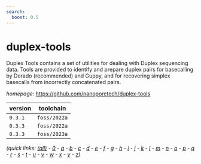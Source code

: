 ```yaml
---
search:
  boost: 0.5
---
```

# duplex-tools

Duplex Tools contains a set of utilities for dealing with Duplex sequencing data. Tools are provided  to identify and prepare duplex pairs for basecalling by Dorado (recommended) and Guppy, and for  recovering simplex basecalls from incorrectly concatenated pairs.

*homepage*: <https://github.com/nanoporetech/duplex-tools>

version | toolchain
--------|----------
``0.3.1`` | ``foss/2022a``
``0.3.3`` | ``foss/2022a``
``0.3.3`` | ``foss/2023a``


*(quick links: [(all)](../index.md) - [0](../0/index.md) - [a](../a/index.md) - [b](../b/index.md) - [c](../c/index.md) - [d](../d/index.md) - [e](../e/index.md) - [f](../f/index.md) - [g](../g/index.md) - [h](../h/index.md) - [i](../i/index.md) - [j](../j/index.md) - [k](../k/index.md) - [l](../l/index.md) - [m](../m/index.md) - [n](../n/index.md) - [o](../o/index.md) - [p](../p/index.md) - [q](../q/index.md) - [r](../r/index.md) - [s](../s/index.md) - [t](../t/index.md) - [u](../u/index.md) - [v](../v/index.md) - [w](../w/index.md) - [x](../x/index.md) - [y](../y/index.md) - [z](../z/index.md))*

